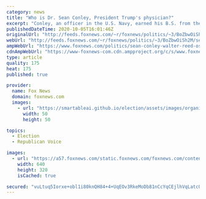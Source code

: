 ```yaml
---
category: news
title: "Who is Dr. Sean Conley, President Trump's physician?"
excerpt: "Conley, an officer in the U.S. Navy, earned his B.S. from the University of Notre Dame in 2002, according to his LinkedIn. He earned his D.O. from the Philadelphia College of Osteopathic Medicine and is an experienced emergency physician."
publishedDateTime: 2020-10-05T16:01:46Z
originalUrl: "http://feeds.foxnews.com/~r/foxnews/politics/~3/BoZbwOiSh2M/sean-conley-walter-reed-osteopathic-medicine"
webUrl: "http://feeds.foxnews.com/~r/foxnews/politics/~3/BoZbwOiSh2M/sean-conley-walter-reed-osteopathic-medicine"
ampWebUrl: "https://www.foxnews.com/politics/sean-conley-walter-reed-osteopathic-medicine.amp"
cdnAmpWebUrl: "https://www-foxnews-com.cdn.ampproject.org/c/s/www.foxnews.com/politics/sean-conley-walter-reed-osteopathic-medicine.amp"
type: article
quality: 175
heat: 175
published: true

provider:
  name: Fox News
  domain: foxnews.com
  images:
    - url: "https://smartableai.github.io/election/assets/images/organizations/foxnews.com-50x50.jpg"
      width: 50
      height: 50

topics:
  - Election
  - Republican Voice

images:
  - url: "https://a57.foxnews.com/static.foxnews.com/foxnews.com/content/uploads/2020/10/640/320/AP20278602412679-1.jpg?ve=1&tl=1"
    width: 640
    height: 320
    isCached: true

secured: "vuLtuq5Iorxe+obl1i80knQH84+4+UqEOv3RkeMoDb81nCcYqCEjlhVqLatcQvhUwiDy37wlpG7F9LtnmSEJQpmVRx/j4U3Vcuxfork9BnRE8zLSVR6uVLgb0iQKleXyTxLpws0DNmyh7mJLe5hHJ61MN8yLJ1cvyVcyOHJa9L6VOyoP1gT85lw2ErNEsI2ac7pSOaPsMSvPt0ApFkIFzfez5U4xB4DFTZB4XD69zFkXLF9rFPgW4vc17C3EBApNtN4H5jrzRhCJmBpD/oJSoABLQimQRvyZOWNaZ4GR58YPGboeEeuKBmWSB8opjZq4fn5awMaj1r4bhuaeMv9jLpdFZUuPIpR993PJexAH2jA=;i6VjA3Ml3bwBzwbjRY0wvw=="
---
```



